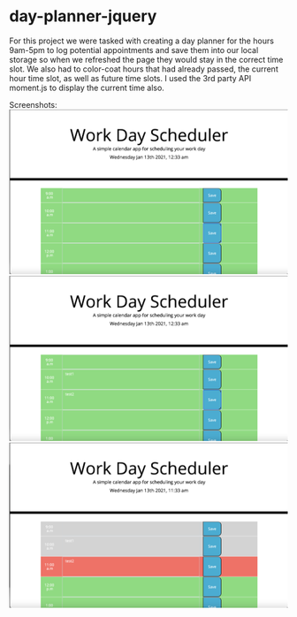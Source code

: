 # day-planner-jquery

For this project we were tasked with creating a day planner for the hours 9am-5pm to log potential appointments and save them into our local storage so when we refreshed the page they would stay in the correct time slot. We also had to color-coat hours that had already passed, the current hour time slot, as well as future time slots. I used the 3rd party API moment.js to display the current time also. 

Screenshots:
![index page on first startup](screenshots/startup.png)
![image showing you can log appointments](screenshots/logging-appointments.png)
![image showing that logged appointments stay as well as past, present, and future times changing color accordingly](screenshots/past-present.png)